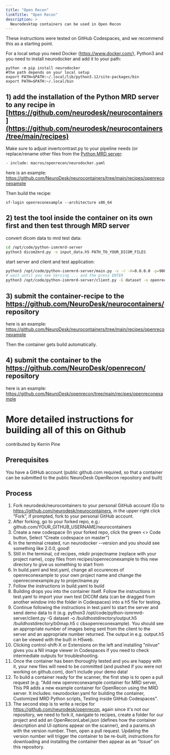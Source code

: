 ```yaml
---
title: "Open Recon"
linkTitle: "Open Recon"
description: >
  Neurodesktop containers can be used in Open Recon
---
```


These instructions were tested on GitHub Codespaces, and we recommend this as a starting point. 

For a local setup you need Docker (https://www.docker.com/), Python3 and you need to install neurodocker and add it to your path:
```
python -m pip install neurodocker
#the path depends on your local setup
export PATH=$PATH:~/.local/lib/python3.12/site-packages/bin
export PATH=$PATH:~/.local/bin
```

## 1) add the installation of the Python MRD server to any recipe in [https://github.com/neurodesk/neurocontainers](https://github.com/neurodesk/neurocontainers/tree/main/recipes)
Make sure to adjust invertcontrast.py to your pipeline needs (or replace/rename other files from the [Python MRD server](https://github.com/kspaceKelvin/python-ismrmrd-server):
```bash
- include: macros/openrecon/neurodocker.yaml
```

here is an example: https://github.com/NeuroDesk/neurocontainers/tree/main/recipes/openreconexample

Then build the recipe:
```
sf-login openreconexample --architecture x86_64
```

## 2) test the tool inside the container on its own first and then test through MRD server 
convert dicom data to mrd test data:
```bash
cd /opt/code/python-ismrmrd-server
python3 dicom2mrd.py -o input_data.h5 PATH_TO_YOUR_DICOM_FILES
```

start server and client and test application:
```bash
python3 /opt/code/python-ismrmrd-server/main.py -v -r -H=0.0.0.0 -p=9002 -s -S=/tmp/share/saved_data &
# wait until you see Serving ... and the press ENTER
python3 /opt/code/python-ismrmrd-server/client.py -G dataset -o openrecon_output.h5 input_data.h5
```

## 3) submit the container-recipe to the https://github.com/NeuroDesk/neurocontainers/ repository
here is an example: https://github.com/NeuroDesk/neurocontainers/tree/main/recipes/openreconexample

Then the container gets build automatically.

## 4) submit the container to the https://github.com/NeuroDesk/openrecon/ repository
here is an example: https://github.com/NeuroDesk/openrecon/tree/main/recipes/openreconexample



# More detailed instructions for building all of this on Github 
contributed by Kerrin Pine

## Prerequisites
You have a GitHub account (public github.com required, so that a container can be submitted to the public NeuroDesk OpenRecon repository and built)

## Process
1.	Fork neurodesk/neurocontainers to your personal GitHub account (Go to https://github.com/neurodesk/neurocontainers, in the upper right click “Fork”, if prompted, fork to your personal GitHub account.
2.	After forking, go to your forked repo, e.g.: github.com/YOUR_GITHUB_USERNAME/neurocontainers
3.	Create a new codespace (In your forked repo, click the green <> Code button, Select “Create codespace on master”)
4.	In the terminal created, run neurodocker --version and you should see something like 2.0.0, good!
5.	Still in the terminal, cd recipes, mkdir projectname (replace with your project name), copy files from recipes/openreconexample to this new directory to give us something to start from
6.	In build.yaml and test.yaml, change all occurences of openreconexample to your own project name and change the openreconexample.py to projectname.py
7.	Follow the instructions in build.yaml to build
8.	Building drops you into the container itself. Follow the instructions in test.yaml to import your own test DICOM data (can be dragged from another window into the folder in Codespaces) into a h5 file for testing.
9.	Continue following the instructions in test.yaml to start the server and send demo data to it (e.g. python3 /opt/code/python-ismrmrd-server/client.py -G dataset -o /buildhostdirectory/output.h5 /buildhostdirectory/b0map.h5 c cbsopenreconexample). You should see an appropriate number of images being sent from the client to the server and an appropriate number returned. The output in e.g. output.h5 can be viewed with the built in H5web.
10.	Clicking control-shift-X or Extensions on the left and installing "niivue" gives you a NII image viewer in Codespaces if you need to check intermediate outputs for troubleshooting.
11.	Once the container has been thoroughly tested and you are happy with it, your new files will need to be committed (and pushed if you were not working on github.com), don't include your demo data!
12.	To build a container ready for the scanner, the first step is to open a pull request (e.g. "Add new openreconexample container for MRD server, This PR adds a new example container for OpenRecon using the MRD server. It includes: neurodocker.yaml for building the container, Customized MRD Python scripts, Testing inside GitHub Codespaces".
13.	The second step is to write a recipe for https://github.com/neurodesk/openrecon, again since it's not our repository, we need to fork it, navigate to recipes, create a folder for our project and add an OpenReconLabel.json (defines how the container description and UI options appear on the scanner), and a params.sh with the version number. Then, open a pull request. Updating the version number will trigger the container to be re-built, instructions for downloading and installing the container then appear as an "Issue" on this repository.
